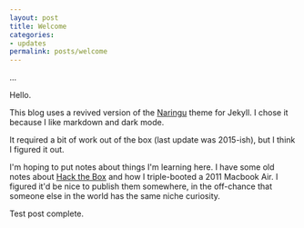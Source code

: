 ```yaml
---
layout: post
title: Welcome
categories:
- updates
permalink: posts/welcome
---
```


...

Hello.

This blog uses a revived version of the [Naringu](https://github.com/ariestiyansyah/naringu) theme for Jekyll. I chose it because I like markdown and dark mode.

It required a bit of work out of the box (last update was 2015-ish), but I think I figured it out.

I'm hoping to put notes about things I'm learning here. I have some old notes about [Hack the Box](https://www.hackthebox.com/) and how I triple-booted a 2011 Macbook Air. I figured it'd be nice to publish them somewhere, in the off-chance that someone else in the world has the same niche curiosity.

Test post complete.
